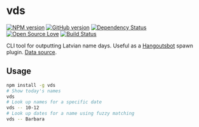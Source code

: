 # vds

[![NPM version](http://badge.fury.io/js/vds.svg)](http://badge.fury.io/js/vds)
[![GitHub version](https://badge.fury.io/gh/slikts%2Fvds.svg)](https://badge.fury.io/gh/slikts%2Fvds)
[![Dependency Status](https://david-dm.org/slikts/vds.svg)](https://david-dm.org/slikts/vds)
[![Open Source Love](https://badges.frapsoft.com/os/mit/mit.svg?v=102)](https://github.com/ellerbrock/open-source-badge/)
[![Build Status](https://travis-ci.org/slikts/vds.svg?branch=master)](https://travis-ci.org/slikts/vds)

CLI tool for outputting Latvian name days. Useful as a [Hangoutsbot][hangoutsbot] spawn plugin. [Data source][vardadienas].

## Usage

```sh
npm install -g vds
# Show today's names
vds
# Look up names for a specific date
vds -- 10-12
# Look up dates for a name using fuzzy matching
vds -- Barbara
```

[hangoutsbot]: https://github.com/hangoutsbot/hangoutsbot
[vardadienas]: https://github.com/slikts/vardadienas
